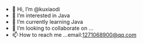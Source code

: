 - 👋 Hi, I’m @kuxiaodi
- 👀 I’m interested in Java
- 🌱 I’m currently learning Java
- 💞️ I’m looking to collaborate on ...
- 📫 How to reach me ...email:1271068900@qq.com

<!---
kuxiaodi/kuxiaodi is a ✨ special ✨ repository because its `README.md` (this file) appears on your GitHub profile.
You can click the Preview link to take a look at your changes.
--->
